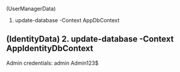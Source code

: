 (UserManagerData)
1. update-database -Context AppDbContext

(IdentityData)
2. update-database -Context AppIdentityDbContext
---

Admin credentials:
admin
Admin123$